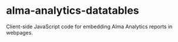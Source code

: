 # alma-analytics-datatables
Client-side JavaScript code for embedding Alma Analytics reports in webpages.
